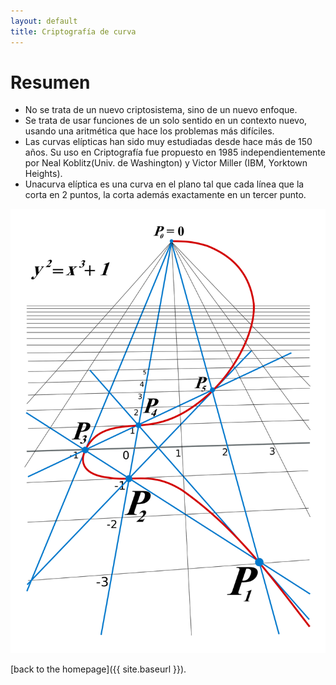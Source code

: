 ```yaml
---
layout: default
title: Criptografía de curva
---
```

Resumen
====================
* No se trata de un nuevo criptosistema, sino de un
nuevo enfoque.
* Se trata de usar funciones de un solo sentido en un
contexto nuevo, usando una aritmética que hace los
problemas más difíciles.
* Las curvas elípticas han sido muy estudiadas desde hace más de 150 años. Su uso en Criptografía fue propuesto en 1985 independientemente por Neal Koblitz(Univ. de Washington) y Victor Miller (IBM, Yorktown Heights).
* Unacurva elíptica es una curva en el plano tal que cada línea que la corta en 2 puntos, la corta además exactamente en un tercer punto.

![](/img/curva.svg)

[back to the homepage]({{ site.baseurl }}).
